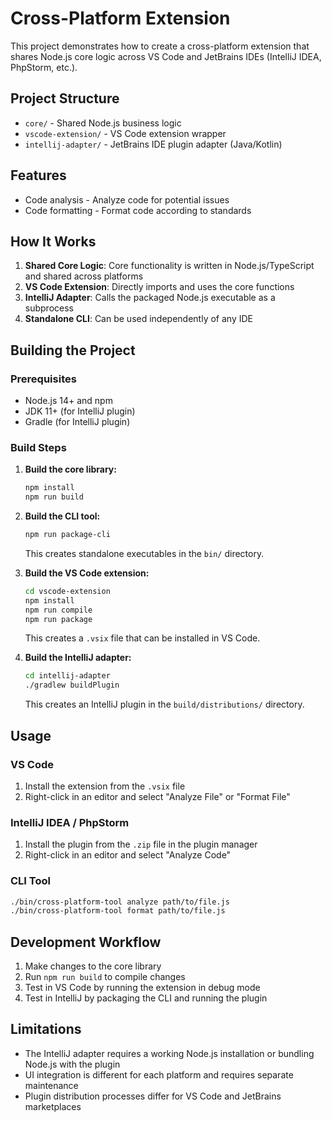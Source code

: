 # Cross-Platform Extension

This project demonstrates how to create a cross-platform extension that shares Node.js core logic across VS Code and JetBrains IDEs (IntelliJ IDEA, PhpStorm, etc.).

## Project Structure

- `core/` - Shared Node.js business logic
- `vscode-extension/` - VS Code extension wrapper
- `intellij-adapter/` - JetBrains IDE plugin adapter (Java/Kotlin)

## Features

- Code analysis - Analyze code for potential issues
- Code formatting - Format code according to standards

## How It Works

1. **Shared Core Logic**: Core functionality is written in Node.js/TypeScript and shared across platforms
2. **VS Code Extension**: Directly imports and uses the core functions
3. **IntelliJ Adapter**: Calls the packaged Node.js executable as a subprocess
4. **Standalone CLI**: Can be used independently of any IDE

## Building the Project

### Prerequisites

- Node.js 14+ and npm
- JDK 11+ (for IntelliJ plugin)
- Gradle (for IntelliJ plugin)

### Build Steps

1. **Build the core library:**

   ```bash
   npm install
   npm run build
   ```

2. **Build the CLI tool:**

   ```bash
   npm run package-cli
   ```

   This creates standalone executables in the `bin/` directory.

3. **Build the VS Code extension:**

   ```bash
   cd vscode-extension
   npm install
   npm run compile
   npm run package
   ```

   This creates a `.vsix` file that can be installed in VS Code.

4. **Build the IntelliJ adapter:**
   ```bash
   cd intellij-adapter
   ./gradlew buildPlugin
   ```
   This creates an IntelliJ plugin in the `build/distributions/` directory.

## Usage

### VS Code

1. Install the extension from the `.vsix` file
2. Right-click in an editor and select "Analyze File" or "Format File"

### IntelliJ IDEA / PhpStorm

1. Install the plugin from the `.zip` file in the plugin manager
2. Right-click in an editor and select "Analyze Code"

### CLI Tool

```bash
./bin/cross-platform-tool analyze path/to/file.js
./bin/cross-platform-tool format path/to/file.js
```

## Development Workflow

1. Make changes to the core library
2. Run `npm run build` to compile changes
3. Test in VS Code by running the extension in debug mode
4. Test in IntelliJ by packaging the CLI and running the plugin

## Limitations

- The IntelliJ adapter requires a working Node.js installation or bundling Node.js with the plugin
- UI integration is different for each platform and requires separate maintenance
- Plugin distribution processes differ for VS Code and JetBrains marketplaces
